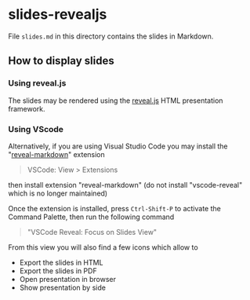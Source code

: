 # slides-revealjs

File `slides.md` in this directory contains the slides in Markdown.

## How to display slides

### Using reveal.js

The slides may be rendered using the [reveal.js](https://revealjs.com/) HTML presentation framework.

### Using VScode

Alternatively, if you are using Visual Studio Code you may install
the "[reveal-markdown](https://github.com/tokiedokie/reveal-markdown)" 
extension

> VSCode: View > Extensions 

then install extension "reveal-markdown" 
(do not install "vscode-reveal" which is no longer maintained)

Once the extension is installed, press `Ctrl-Shift-P` to activate the Command Palette,
then run the following command 

> "VSCode Reveal: Focus on Slides View"

From this view you will also find a few icons which allow to

- Export the slides in HTML 
- Export the slides in PDF
- Open presentation in browser
- Show presentation by side

<!-- EOF -->